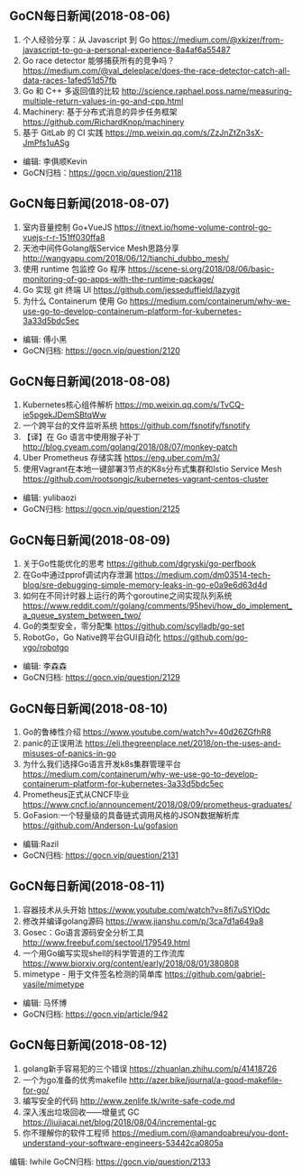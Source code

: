 GoCN每日新闻(2018-08-06)
---

1. 个人经验分享：从 Javascript 到 Go https://medium.com/@xkizer/from-javascript-to-go-a-personal-experience-8a4af6a55487
2. Go race detector 能够捕获所有的竞争吗？ https://medium.com/@val_deleplace/does-the-race-detector-catch-all-data-races-1afed51d57fb
3. Go 和 C++ 多返回值的比较 http://science.raphael.poss.name/measuring-multiple-return-values-in-go-and-cpp.html
4. Machinery: 基于分布式消息的异步任务框架 https://github.com/RichardKnop/machinery
5. 基于 GitLab 的 CI 实践 https://mp.weixin.qq.com/s/ZzJnZtZn3sX-JmPfs1uASg

* 编辑: 李俱顺Kevin
* GoCN归档：https://gocn.vip/question/2118

## GoCN每日新闻(2018-08-07)

1. 室内音量控制 Go+VueJS  https://itnext.io/home-volume-control-go-vuejs-r-r-151ff030ffa8
2. 天池中间件Golang版Service Mesh思路分享 http://wangyapu.com/2018/06/12/tianchi_dubbo_mesh/
3. 使用 runtime 包监控 Go 程序 https://scene-si.org/2018/08/06/basic-monitoring-of-go-apps-with-the-runtime-package/
4. Go 实现 git 终端 UI https://github.com/jesseduffield/lazygit
5. 为什么 Containerum 使用 Go https://medium.com/containerum/why-we-use-go-to-develop-containerum-platform-for-kubernetes-3a33d5bdc5ec

* 编辑: 傅小黑
* GoCN归档: https://gocn.vip/question/2120


## GoCN每日新闻(2018-08-08)

1. Kubernetes核心组件解析 https://mp.weixin.qq.com/s/TvCQ-ie5pgekJDemSBtqWw
2. 一个跨平台的文件监听系统 https://github.com/fsnotify/fsnotify
3. 【译】在 Go 语言中使用猴子补丁 http://blog.cyeam.com/golang/2018/08/07/monkey-patch
4. Uber Prometheus 存储实践 https://eng.uber.com/m3/
5. 使用Vagrant在本地一键部署3节点的K8s分布式集群和Istio Service Mesh https://github.com/rootsongjc/kubernetes-vagrant-centos-cluster

* 编辑: yulibaozi
* GoCN归档: https://gocn.vip/question/2125


## GoCN每日新闻(2018-08-09)

1. 关于Go性能优化的思考 https://github.com/dgryski/go-perfbook
2. 在Go中通过pprof调试内存泄漏 https://medium.com/dm03514-tech-blog/sre-debugging-simple-memory-leaks-in-go-e0a9e6d63d4d
3. 如何在不同计时器上运行的两个goroutine之间实现队列系统 https://www.reddit.com/r/golang/comments/95hevi/how_do_implement_a_queue_system_between_two/
4. Go的类型安全，零分配集 https://github.com/scylladb/go-set
5. RobotGo，Go Native跨平台GUI自动化 https://github.com/go-vgo/robotgo


* 编辑: 李森森
* GoCN归档: https://gocn.vip/question/2129

## GoCN每日新闻(2018-08-10)

1. Go的鲁棒性介绍 https://www.youtube.com/watch?v=40d26ZGfhR8
2. panic的正误用法 https://eli.thegreenplace.net/2018/on-the-uses-and-misuses-of-panics-in-go
3. 为什么我们选择Go语言开发k8s集群管理平台 https://medium.com/containerum/why-we-use-go-to-develop-containerum-platform-for-kubernetes-3a33d5bdc5ec
4. Prometheus正式从CNCF毕业 https://www.cncf.io/announcement/2018/08/09/prometheus-graduates/
5. GoFasion:一个轻量级的具备链式调用风格的JSON数据解析库 https://github.com/Anderson-Lu/gofasion

* 编辑:Razil
* GoCN归档: https://gocn.vip/question/2131

## GoCN每日新闻(2018-08-11)

1. 容器技术从头开始 https://www.youtube.com/watch?v=8fi7uSYlOdc
2. 修改并编译golang源码 https://www.jianshu.com/p/3ca7d1a649a8
3. Gosec：Go语言源码安全分析工具 http://www.freebuf.com/sectool/179549.html
4. 一个用Go编写实现shell的科学管道的工作流库 https://www.biorxiv.org/content/early/2018/08/01/380808
5. mimetype - 用于文件签名检测的简单库 https://github.com/gabriel-vasile/mimetype

* 编辑: 马怀博
* GoCN归档: https://gocn.vip/article/942

## GoCN每日新闻(2018-08-12)

1. golang新手容易犯的三个错误 https://zhuanlan.zhihu.com/p/41418726 
2. 一个为go准备的优秀makefile http://azer.bike/journal/a-good-makefile-for-go/
3. 编写安全的代码 http://www.zenlife.tk/write-safe-code.md
4. 深入浅出垃圾回收——增量式 GC https://liujiacai.net/blog/2018/08/04/incremental-gc
5. 你不理解你的软件工程师  https://medium.com/@amandoabreu/you-dont-understand-your-software-engineers-53442ca0805a

编辑: lwhile
GoCN归档: https://gocn.vip/question/2133

